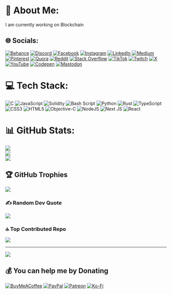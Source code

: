 # 💫 About Me:
I am currently working on Blockchain


## 🌐 Socials:
[![Behance](https://img.shields.io/badge/Behance-1769ff?logo=behance&logoColor=white)](https://behance.net/rejwar) [![Discord](https://img.shields.io/badge/Discord-%237289DA.svg?logo=discord&logoColor=white)](https://discord.gg/rejwar) [![Facebook](https://img.shields.io/badge/Facebook-%231877F2.svg?logo=Facebook&logoColor=white)](https://facebook.com/rejwar) [![Instagram](https://img.shields.io/badge/Instagram-%23E4405F.svg?logo=Instagram&logoColor=white)](https://instagram.com/rejwar1) [![LinkedIn](https://img.shields.io/badge/LinkedIn-%230077B5.svg?logo=linkedin&logoColor=white)](https://linkedin.com/in/rejwar) [![Medium](https://img.shields.io/badge/Medium-12100E?logo=medium&logoColor=white)](https://medium.com/@rejwar) [![Pinterest](https://img.shields.io/badge/Pinterest-%23E60023.svg?logo=Pinterest&logoColor=white)](https://pinterest.com/rejwar) [![Quora](https://img.shields.io/badge/Quora-%23B92B27.svg?logo=Quora&logoColor=white)](https://quora.com/profile/rejwar) [![Reddit](https://img.shields.io/badge/Reddit-%23FF4500.svg?logo=Reddit&logoColor=white)](https://reddit.com/user/rejwar) [![Stack Overflow](https://img.shields.io/badge/-Stackoverflow-FE7A16?logo=stack-overflow&logoColor=white)](https://stackoverflow.com/users/27595182) [![TikTok](https://img.shields.io/badge/TikTok-%23000000.svg?logo=TikTok&logoColor=white)](https://tiktok.com/@rejwar) [![Twitch](https://img.shields.io/badge/Twitch-%239146FF.svg?logo=Twitch&logoColor=white)](https://twitch.tv/rejwar) [![X](https://img.shields.io/badge/X-black.svg?logo=X&logoColor=white)](https://x.com/rejwar) [![YouTube](https://img.shields.io/badge/YouTube-%23FF0000.svg?logo=YouTube&logoColor=white)](https://youtube.com/@rejwar) [![Codepen](https://img.shields.io/badge/Codepen-000000?style=for-the-badge&logo=codepen&logoColor=white)](https://codepen.io/rejwar) [![Mastodon](https://img.shields.io/badge/-MASTODON-%232B90D9?style=for-the-badge&logo=mastodon&logoColor=white)](https://mastodon.social/@rejwar) 

# 💻 Tech Stack:
![C](https://img.shields.io/badge/c-%2300599C.svg?style=for-the-badge&logo=c&logoColor=white) ![JavaScript](https://img.shields.io/badge/javascript-%23323330.svg?style=for-the-badge&logo=javascript&logoColor=%23F7DF1E) ![Solidity](https://img.shields.io/badge/Solidity-%23363636.svg?style=for-the-badge&logo=solidity&logoColor=white) ![Bash Script](https://img.shields.io/badge/bash_script-%23121011.svg?style=for-the-badge&logo=gnu-bash&logoColor=white) ![Python](https://img.shields.io/badge/python-3670A0?style=for-the-badge&logo=python&logoColor=ffdd54) ![Rust](https://img.shields.io/badge/rust-%23000000.svg?style=for-the-badge&logo=rust&logoColor=white) ![TypeScript](https://img.shields.io/badge/typescript-%23007ACC.svg?style=for-the-badge&logo=typescript&logoColor=white) ![CSS3](https://img.shields.io/badge/css3-%231572B6.svg?style=for-the-badge&logo=css3&logoColor=white) ![HTML5](https://img.shields.io/badge/html5-%23E34F26.svg?style=for-the-badge&logo=html5&logoColor=white) ![Objective-C](https://img.shields.io/badge/OBJECTIVE--C-%233A95E3.svg?style=for-the-badge&logo=apple&logoColor=white) ![NodeJS](https://img.shields.io/badge/node.js-6DA55F?style=for-the-badge&logo=node.js&logoColor=white) ![Next JS](https://img.shields.io/badge/Next-black?style=for-the-badge&logo=next.js&logoColor=white) ![React](https://img.shields.io/badge/react-%2320232a.svg?style=for-the-badge&logo=react&logoColor=%2361DAFB)
# 📊 GitHub Stats:
![](https://github-readme-stats.vercel.app/api?username=rejwar&theme=ambient_gradient&hide_border=false&include_all_commits=true&count_private=true)<br/>
![](https://github-readme-streak-stats.herokuapp.com/?user=rejwar&theme=ambient_gradient&hide_border=false)<br/>
![](https://github-readme-stats.vercel.app/api/top-langs/?username=rejwar&theme=ambient_gradient&hide_border=false&include_all_commits=true&count_private=true&layout=compact)

## 🏆 GitHub Trophies
![](https://github-profile-trophy.vercel.app/?username=rejwar&theme=onedark&no-frame=false&no-bg=false&margin-w=4)

### ✍️ Random Dev Quote
![](https://quotes-github-readme.vercel.app/api?type=horizontal&theme=dark)

### 🔝 Top Contributed Repo
![](https://github-contributor-stats.vercel.app/api?username=rejwar&limit=5&theme=dark&combine_all_yearly_contributions=true)

---
[![](https://visitcount.itsvg.in/api?id=rejwar&icon=7&color=4)](https://visitcount.itsvg.in)

  ## 💰 You can help me by Donating
  [![BuyMeACoffee](https://img.shields.io/badge/Buy%20Me%20a%20Coffee-ffdd00?style=for-the-badge&logo=buy-me-a-coffee&logoColor=black)](https://buymeacoffee.com/rejwar) [![PayPal](https://img.shields.io/badge/PayPal-00457C?style=for-the-badge&logo=paypal&logoColor=white)](https://paypal.me/rejwar) [![Patreon](https://img.shields.io/badge/Patreon-F96854?style=for-the-badge&logo=patreon&logoColor=white)](https://patreon.com/rejwar) [![Ko-Fi](https://img.shields.io/badge/Ko--fi-F16061?style=for-the-badge&logo=ko-fi&logoColor=white)](https://ko-fi.com/rejwar) 

  
<!-- Proudly created with GPRM ( https://gprm.itsvg.in ) -->
